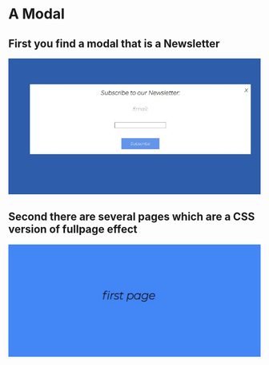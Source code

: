 # A Modal

## First you find a modal that is a Newsletter 
<img src="Capture.JPG">

## Second there are several pages which are a CSS version of fullpage effect
<img src="Capture2.JPG">
